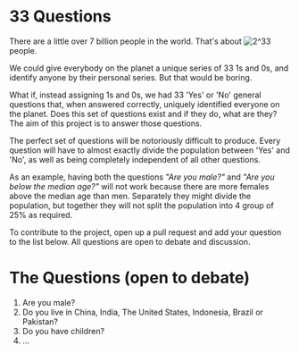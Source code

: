33 Questions
============

There are a little over 7 billion people in the world. That's about ![2^33](http://www.sciweavers.org/upload/Tex2Img_1385242834/eqn.png) people.

We could give everybody on the planet a unique series of 33 1s and 0s, and identify anyone by their personal series. But that would be boring.

What if, instead assigning 1s and 0s, we had 33 'Yes' or 'No' general questions that, when answered correctly, uniquely identified everyone on the planet. Does this set of questions exist and if they do, what are they? The aim of this project is to answer those questions.

The perfect set of questions will be notoriously difficult to produce. Every question will have to almost exactly divide the population between 'Yes' and 'No', as well as being completely independent of all other questions.

As an example, having both the questions *"Are you male?"* and *"Are you below the median age?"* will not work because there are more females above the median age than men. Separately they might divide the population, but together they will not split the population into 4 group of 25% as required.


To contribute to the project, open up a pull request and add your question to the list below. All questions are open to debate and discussion.

The Questions (open to debate)
========================

1. Are you male?
2. Do you live in China, India, The United States, Indonesia, Brazil or Pakistan? 
3. Do you have children?
4. ...
